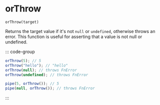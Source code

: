# orThrow

`orThrow(target)`

Returns the target value if it's not `null` or `undefined`, otherwise throws an error. This function is useful for asserting that a value is not null or undefined.

::: code-group

```ts [data-first]
orThrow(5); // 5
orThrow("hello"); // "hello"
orThrow(null); // throws FnError
orThrow(undefined); // throws FnError
```

```ts [data-last]
pipe(5, orThrow()); // 5
pipe(null, orThrow()); // throws FnError
```

:::
